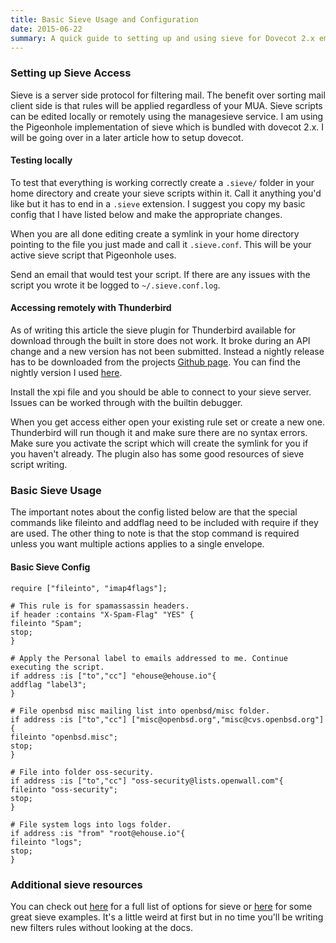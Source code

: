 ```yaml
---
title: Basic Sieve Usage and Configuration
date: 2015-06-22
summary: A quick guide to setting up and using sieve for Dovecot 2.x email servers. 
---
```


### Setting up Sieve Access

Sieve is a server side protocol for filtering mail. The benefit over sorting
mail client side is that rules will be applied regardless of your MUA. Sieve
scripts can be edited locally or remotely using the managesieve service. I am
using the Pigeonhole implementation of sieve which is bundled with dovecot 2.x.
I will be going over in a later article how to setup dovecot.

#### Testing locally

To test that everything is working correctly create a `.sieve/` folder in your
home directory and create your sieve scripts within it. Call it anything you'd
like but it has to end in a `.sieve` extension. I suggest you copy my basic
config that I have listed below and make the appropriate changes.

When you are all done editing create a symlink in your home directory pointing
to the file you just made and call it `.sieve.conf`. This will be your active
sieve script that Pigeonhole uses.

Send an email that would test your script. If there are any issues with the
script you wrote it be logged to `~/.sieve.conf.log`.

#### Accessing remotely with Thunderbird 

As of writing this article the sieve plugin for Thunderbird available for
download through the built in store does not work. It broke during an API change
and a new version has not been submitted. Instead a nightly release has to be
downloaded from the projects [Github page](https://github.com/thsmi/sieve). You
can find the nightly version I used
[here](https://github.com/thsmi/sieve/blob/master/nightly/0.2.3/sieve-0.2.3g.xpi).

Install the xpi file and you should be able to connect to your sieve server.
Issues can be worked through with the builtin debugger.

When you get access either open your existing rule set or create a new one.
Thunderbird will run though it and make sure there are no syntax errors. Make
sure you activate the script which will create the symlink for you if you
haven't already. The plugin also has some good resources of sieve script
writing.

### Basic Sieve Usage

The important notes about the config listed below are that the special commands
like fileinto and addflag need to be included with require if they are used. The
other thing to note is that the stop command is required unless you want
multiple actions applies to a single envelope.

#### Basic Sieve Config

    require ["fileinto", "imap4flags"]; 

    # This rule is for spamassassin headers. 
    if header :contains "X-Spam-Flag" "YES" {
    fileinto "Spam";
    stop;
    }

    # Apply the Personal label to emails addressed to me. Continue executing the script. 
    if address :is ["to","cc"] "ehouse@ehouse.io"{
    addflag "label3";	
    }

    # File openbsd misc mailing list into openbsd/misc folder.
    if address :is ["to","cc"] ["misc@openbsd.org","misc@cvs.openbsd.org"]{
    fileinto "openbsd.misc";
    stop;
    }

    # File into folder oss-security.
    if address :is ["to","cc"] "oss-security@lists.openwall.com"{
    fileinto "oss-security";
    stop;
    }

    # File system logs into logs folder.
    if address :is "from" "root@ehouse.io"{
    fileinto "logs";
    stop;
    }

### Additional sieve resources

You can check out [here](http://wiki2.dovecot.org/Pigeonhole/Sieve) for a full
list of options for sieve or
[here](http://wiki2.dovecot.org/Pigeonhole/Sieve/Examples) for some great sieve
examples. It's a little weird at first but in no time you'll be writing new
filters rules without looking at the docs.
